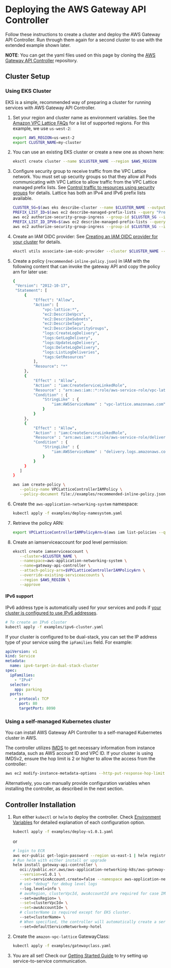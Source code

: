 # Deploying the AWS Gateway API Controller

Follow these instructions to create a cluster and deploy the AWS Gateway API Controller.
Run through them again for a second cluster to use with the extended example shown later.

**NOTE**: You can get the yaml files used on this page by cloning the [AWS Gateway API Controller](https://github.com/aws/aws-application-networking-k8s) repository.

## Cluster Setup

### Using EKS Cluster

EKS is a simple, recommended way of preparing a cluster for running services with AWS Gateway API Controller.

1. Set your region and cluster name as environment variables. See the [Amazon VPC Lattice FAQs](https://aws.amazon.com/vpc/lattice/faqs/) for a list of supported regions. For this example, we use `us-west-2`:
   ```bash
   export AWS_REGION=us-west-2
   export CLUSTER_NAME=my-cluster
   ```
1. You can use an existing EKS cluster or create a new one as shown here:
   ```bash
   eksctl create cluster --name $CLUSTER_NAME --region $AWS_REGION
   ```

1. Configure security group to receive traffic from the VPC Lattice network. You must set up security groups so that they allow all Pods communicating with VPC Lattice to allow traffic from the VPC Lattice managed prefix lists.  See [Control traffic to resources using security groups](https://docs.aws.amazon.com/vpc/latest/userguide/VPC_SecurityGroups.html) for details. Lattice has both an IPv4 and IPv6 prefix lists available.
    ```bash
    CLUSTER_SG=$(aws eks describe-cluster --name $CLUSTER_NAME --output json| jq -r '.cluster.resourcesVpcConfig.clusterSecurityGroupId')
    PREFIX_LIST_ID=$(aws ec2 describe-managed-prefix-lists --query "PrefixLists[?PrefixListName=="\'com.amazonaws.$AWS_REGION.vpc-lattice\'"].PrefixListId" | jq -r '.[]')
    aws ec2 authorize-security-group-ingress --group-id $CLUSTER_SG --ip-permissions "PrefixListIds=[{PrefixListId=${PREFIX_LIST_ID}}],IpProtocol=-1"
    PREFIX_LIST_ID_IPV6=$(aws ec2 describe-managed-prefix-lists --query "PrefixLists[?PrefixListName=="\'com.amazonaws.$AWS_REGION.ipv6.vpc-lattice\'"].PrefixListId" | jq -r '.[]')
    aws ec2 authorize-security-group-ingress --group-id $CLUSTER_SG --ip-permissions "PrefixListIds=[{PrefixListId=${PREFIX_LIST_ID_IPV6}}],IpProtocol=-1"
    ```
1. Create an IAM OIDC provider: See [Creating an IAM OIDC provider for your cluster](https://docs.aws.amazon.com/eks/latest/userguide/enable-iam-roles-for-service-accounts.html) for details.
   ```bash
   eksctl utils associate-iam-oidc-provider --cluster $CLUSTER_NAME --approve --region $AWS_REGION
   ```
1. Create a policy (`recommended-inline-policy.json`) in IAM with the following content that can invoke the gateway API and copy the policy arn for later use:

   ```bash
   {
    "Version": "2012-10-17",
    "Statement": [
        {
            "Effect": "Allow",
            "Action": [
                "vpc-lattice:*",
                "ec2:DescribeVpcs",
                "ec2:DescribeSubnets",
                "ec2:DescribeTags",
                "ec2:DescribeSecurityGroups",
                "logs:CreateLogDelivery",
                "logs:GetLogDelivery",
                "logs:UpdateLogDelivery",
                "logs:DeleteLogDelivery",
                "logs:ListLogDeliveries",
                "tags:GetResources"
            ],
            "Resource": "*"
        },
        {
            "Effect" : "Allow",
            "Action" : "iam:CreateServiceLinkedRole",
            "Resource" : "arn:aws:iam::*:role/aws-service-role/vpc-lattice.amazonaws.com/AWSServiceRoleForVpcLattice",
            "Condition" : {
                "StringLike" : {
                    "iam:AWSServiceName" : "vpc-lattice.amazonaws.com"
                }
            }
        },
        {
            "Effect" : "Allow",
            "Action" : "iam:CreateServiceLinkedRole",
            "Resource" : "arn:aws:iam::*:role/aws-service-role/delivery.logs.amazonaws.com/AWSServiceRoleForLogDelivery",
            "Condition" : {
                "StringLike" : {
                    "iam:AWSServiceName" : "delivery.logs.amazonaws.com"
                }
            }
        }
      ]
   }
   ```
   ```bash
   aws iam create-policy \
      --policy-name VPCLatticeControllerIAMPolicy \
      --policy-document file://examples/recommended-inline-policy.json
   ```

1. Create the `aws-application-networking-system` namespace:
   ```bash
   kubectl apply -f examples/deploy-namesystem.yaml
   ```
1. Retrieve the policy ARN:
   ```bash
   export VPCLatticeControllerIAMPolicyArn=$(aws iam list-policies --query 'Policies[?PolicyName==`VPCLatticeControllerIAMPolicy`].Arn' --output text)
   ```
1. Create an iamserviceaccount for pod level permission:

   ```bash
   eksctl create iamserviceaccount \
      --cluster=$CLUSTER_NAME \
      --namespace=aws-application-networking-system \
      --name=gateway-api-controller \
      --attach-policy-arn=$VPCLatticeControllerIAMPolicyArn \
      --override-existing-serviceaccounts \
      --region $AWS_REGION \
      --approve
   ```

#### IPv6 support

IPv6 address type is automatically used for your services and pods if
[your cluster is configured to use IPv6 addresses](https://docs.aws.amazon.com/eks/latest/userguide/cni-ipv6.html).

```bash
# To create an IPv6 cluster
kubectl apply -f examples/ipv6-cluster.yaml
```

If your cluster is configured to be dual-stack, you can set the IP address type
of your service using the `ipFamilies` field. For example:

```yaml
apiVersion: v1
kind: Service
metadata:
  name: ipv4-target-in-dual-stack-cluster
spec:
  ipFamilies:
    - "IPv4"
  selector:
    app: parking
  ports:
    - protocol: TCP
      port: 80
      targetPort: 8090
```


### Using a self-managed Kubernetes cluster

You can install AWS Gateway API Controller to a self-managed Kubernetes cluster in AWS.

The controller utilizes [IMDS](https://docs.aws.amazon.com/AWSEC2/latest/UserGuide/ec2-instance-metadata.html) to get necessary information from instance metadata, such as AWS account ID and VPC ID.
If your cluster is using IMDSv2, ensure the hop limit is 2 or higher to allow the access from the controller:

```bash
aws ec2 modify-instance-metadata-options --http-put-response-hop-limit 2 --region <region> --instance-id <instance-id>
```

Alternatively, you can manually provide configuration variables when installing the controller, as described in the next section.

## Controller Installation

1. Run either `kubectl` or `helm` to deploy the controller. Check [Environment Variables](../guides/environment.md) for detailed explanation of each configuration option.
   ```bash
   kubectl apply -f examples/deploy-v1.0.1.yaml
   ```
   or
   ```bash
   # login to ECR
   aws ecr-public get-login-password --region us-east-1 | helm registry login --username AWS --password-stdin public.ecr.aws
   # Run helm with either install or upgrade
   helm install gateway-api-controller \
      oci://public.ecr.aws/aws-application-networking-k8s/aws-gateway-controller-chart\
      --version=v1.0.1 \
      --set=serviceAccount.create=false --namespace aws-application-networking-system \
      # use "debug" for debug level logs
      --log.level=info \
      # awsRegion, clusterVpcId, awsAccountId are required for case IMDS is not available.
      --set=awsRegion= \
      --set=clusterVpcId= \
      --set=awsAccountId= \
      # clusterName is required except for EKS cluster.
      --set=clusterName= \
      # When specified, the controller will automatically create a service network with the name.
      --set=defaultServiceNetwork=my-hotel
   ```
1. Create the `amazon-vpc-lattice` GatewayClass:
   ```bash
   kubectl apply -f examples/gatewayclass.yaml
   ```
1. You are all set! Check our [Getting Started Guide](getstarted.md) to try setting up service-to-service communication.


